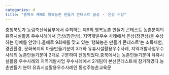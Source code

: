 ```yaml
---
categories: d
title: "충북도 제9회 행복농촌 만들기 콘테스트 금상 ‧ 은상 수상"
---
```

충청북도가 농림축산식품부에서 주최하는 제9회 행복농촌 만들기 콘테스트 농촌분야의 유휴시설활용 우수사례에서 금상(장관상), 지역개발우수 사례에서 은상(장관상)을 수상하는 영예를 안았다.올해로 9회째를 맞고 있는 ‘행복농촌 만들기 콘테스트’는 소득체험, 경관환경, 문화복지의 마을만들기분야 3개와 유휴시설활용우수사례, 지역개발사업우수사례의 농촌만들기분야 2개로 구분하여 진행되었다.충북에서는 농촌만들기분야 유휴시설활용 우수사례와 지역개발사업 우수사례에서 2개팀이 본선콘테스트에 참가하였다.농촌만들기 분야 유휴시설활용우수사례인 동청주농촌교육문